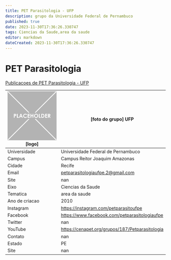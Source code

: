 ```yaml
---
title: PET Parasitologia - UFP
description: grupo da Universidade Federal de Pernambuco
published: true
date: 2023-11-30T17:36:26.330747
tags: Ciencias da Saude,area da saude
editor: markdown
dateCreated: 2023-11-30T17:36:26.330747
---
```


# PET Parasitologia

[Publicacoes de PET Parasitologia - UFP](/atividade/181PETParasitologiaUFP/feed.md)

| ![placeholder.png](/placeholder.png) [logo] | [foto do grupo] UFP         |
| ------------------------------------------- | ------------------------------------------------- |
| Universidade                                | Universidade Federal de Pernambuco      |
| Campus                                      | Campus Reitor Joaquim Amazonas            |
| Cidade                                      | Recife             |
| Email                                       | petparasitologiaufpe.2@gmail.com             |
| Site                                        | nan              |
| Eixo                                        | Ciencias da Saude              |
| Tematica                                    | area da saude          |
| Ano de criacao                              | 2010        |
| Instagram                                   | https://instagram.com/petparasitoufpe         |
| Facebook                                    | https://www.facebook.com/petparasitologiaufpe          |
| Twitter                                     | nan           |
| YouTube                                     | https://cenapet.org/grupos/187/Petparasitologia           |
| Contato                                     | nan         |
| Estado                                      |  PE            |
| Site                                        | nan |
